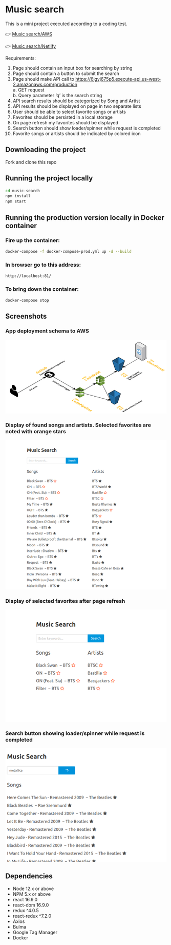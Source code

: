 # Music search

This is a mini project executed according to a coding test.

👉 [Music search/AWS](https://d1fl43rrcxluvg.cloudfront.net/)

👉 [Music search/Netlify](https://hanuz06-music-search.netlify.com/)

Requirements:

1. Page should contain an input box for searching by string
2. Page should contain a button to submit the search
3. Page should make API call to
   https://6jgvj675p5.execute-api.us-west-2.amazonaws.com/production  
   a. GET request\
   b. Query parameter ‘q’ is the search string
4. API search results should be categorized by Song and Artist
5. API results should be displayed on page in two separate lists
6. User should be able to select favorite songs or artists
7. Favorites should be persisted in a​ local storage
8. On page refresh my favorites should be displayed
9. Search button should show loader/spinner while request is completed
10. Favorite songs or artists should be indicated by colored icon

## Downloading the project

Fork and clone this repo

## Running the project locally 

```sh
cd music-search
npm install
npm start
```

## Running the production version locally in Docker container

### Fire up the container:

```sh
docker-compose -f docker-compose-prod.yml up -d --build
```
### In browser go to this address:

```sh
http://localhost:81/
```

### To bring down the container:

```sh
docker-compose stop
```

## Screenshots

### App deployment schema to AWS

!["Screenshot of app deployment"](https://github.com/hanuz06/music-search/blob/master/public/images/react-ci-aws.png?raw=true)

### Display of found songs and artists. Selected favorites are noted with orange stars

!["Screenshot of selected favorite songs and/or artists"](https://github.com/hanuz06/music-search/blob/master/public/images/music-search-1.png?raw=true)

### Display of selected favorites after page refresh

!["Screenshot of selected favorites display after page refresh"](https://github.com/hanuz06/music-search/blob/master/public/images/music-search-2.png?raw=true)

### Search button showing loader/spinner while request is completed

!["Search button showing loader/spinner while request is completed"](https://github.com/hanuz06/music-search/blob/master/public/images/music-search-3.png?raw=true)

## Dependencies

- Node 12.x or above
- NPM 5.x or above
- react 16.9.0
- react-dom 16.9.0
- redux ^4.0.5
- react-redux ^7.2.0
- Axios
- Bulma
- Google Tag Manager
- Docker
